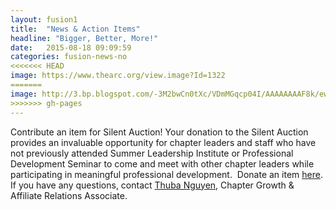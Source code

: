 ```yaml
---
layout: fusion1
title:  "News & Action Items"
headline: "Bigger, Better, More!"
date:   2015-08-18 09:09:59
categories: fusion-news-no
<<<<<<< HEAD
image: https://www.thearc.org/view.image?Id=1322
=======
image: http://3.bp.blogspot.com/-3M2bwCn0tXc/VDmMGqcp04I/AAAAAAAAF8k/ewJHCbYcRDw/s1600/ArcofPG.png
>>>>>>> gh-pages
---
```

Contribute an item for Silent Auction! Your donation to the Silent Auction provides an invaluable opportunity for chapter leaders and staff who have not previously attended Summer Leadership Institute or Professional Development Seminar to come and meet with other chapter leaders while participating in meaningful professional development.  Donate an item <a href="http://convention.thearc.org/sessions/nce-silent-auction/">here</a>. If you have any questions, contact <a href="mailto:tnguyen@thearc.org">Thuba Nguyen</a>, Chapter Growth & Affiliate Relations Associate. 